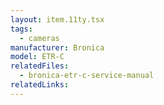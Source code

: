 ```yaml
---
layout: item.11ty.tsx
tags:
  - cameras
manufacturer: Bronica
model: ETR-C
relatedFiles:
  - bronica-etr-c-service-manual
relatedLinks:
---
```

